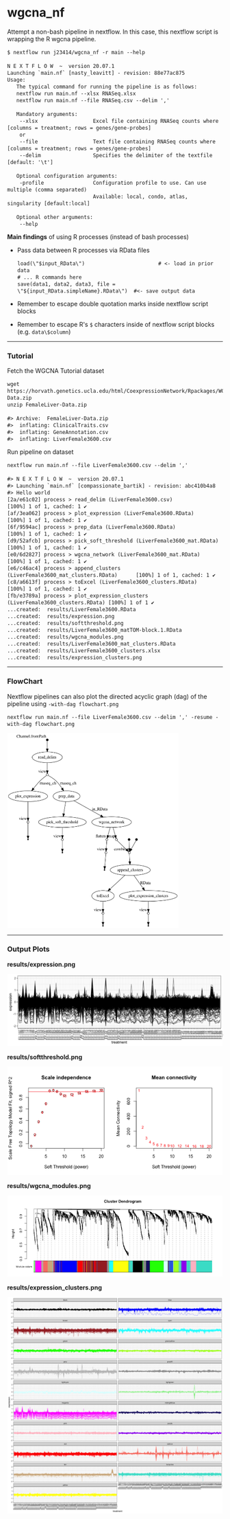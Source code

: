 # wgcna_nf

Attempt a non-bash pipeline in nextflow. In this case, this nextflow script is wrapping the R wgcna pipeline.

```
$ nextflow run j23414/wgcna_nf -r main --help

N E X T F L O W  ~  version 20.07.1
Launching `main.nf` [nasty_leavitt] - revision: 88e77ac875
Usage:
   The typical command for running the pipeline is as follows:
   nextflow run main.nf --xlsx RNASeq.xlsx
   nextflow run main.nf --file RNASeq.csv --delim ','

   Mandatory arguments:
    --xlsx                  Excel file containing RNASeq counts where [columns = treatment; rows = genes/gene-probes]
    or
    --file                  Text file containing RNASeq counts where [columns = treatment; rows = genes/gene-probes]
    --delim                 Specifies the delimiter of the textfile [default: '\t']

   Optional configuration arguments:
    -profile                Configuration profile to use. Can use multiple (comma separated)
                            Available: local, condo, atlas, singularity [default:local]

   Optional other arguments:
    --help
```


**Main findings** of using R processes (instead of bash processes)

* Pass data between R processes via RData files

  ```
  load(\"$input_RData\")                        # <- load in prior data
  # ... R commands here
  save(data1, data2, data3, file = \"${input_RData.simpleName}.RData\")  #<- save output data
  ```

* Remember to escape double quotation marks inside nextflow script blocks
* Remember to escape R's `$` characters inside of nextflow script blocks (e.g. `data\$column`)

-----

### Tutorial

Fetch the WGCNA Tutorial dataset

```
wget https://horvath.genetics.ucla.edu/html/CoexpressionNetwork/Rpackages/WGCNA/Tutorials/FemaleLiver-Data.zip
unzip FemaleLiver-Data.zip

#> Archive:  FemaleLiver-Data.zip
#>  inflating: ClinicalTraits.csv      
#>  inflating: GeneAnnotation.csv      
#>  inflating: LiverFemale3600.csv 
```

Run pipeline on dataset

```
nextflow run main.nf --file LiverFemale3600.csv --delim ','

#> N E X T F L O W  ~  version 20.07.1
#> Launching `main.nf` [compassionate_bartik] - revision: abc410b4a8
#> Hello world
[2a/e61c02] process > read_delim (LiverFemale3600.csv)                          [100%] 1 of 1, cached: 1 ✔
[af/3ea062] process > plot_expression (LiverFemale3600.RData)                   [100%] 1 of 1, cached: 1 ✔
[6f/9594ac] process > prep_data (LiverFemale3600.RData)                         [100%] 1 of 1, cached: 1 ✔
[d9/52afcb] process > pick_soft_threshold (LiverFemale3600_mat.RData)           [100%] 1 of 1, cached: 1 ✔
[e0/6d2827] process > wgcna_network (LiverFemale3600_mat.RData)                 [100%] 1 of 1, cached: 1 ✔
[e6/c46ac4] process > append_clusters (LiverFemale3600_mat_clusters.RData)      [100%] 1 of 1, cached: 1 ✔
[c8/a6613f] process > toExcel (LiverFemale3600_clusters.RData)                  [100%] 1 of 1, cached: 1 ✔
[fb/e3789a] process > plot_expression_clusters (LiverFemale3600_clusters.RData) [100%] 1 of 1 ✔
...created:  results/LiverFemale3600.RData
...created:  results/expression.png
...created:  results/softthreshold.png
...created:  results/LiverFemale3600_matTOM-block.1.RData
...created:  results/wgcna_modules.png
...created:  results/LiverFemale3600_mat_clusters.RData
...created:  results/LiverFemale3600_clusters.xlsx
...created:  results/expression_clusters.png
```

-----

### FlowChart

Nextflow pipelines can also plot the directed acyclic graph (dag) of the pipeline using `-with-dag flowchart.png`

```
nextflow run main.nf --file LiverFemale3600.csv --delim ',' -resume -with-dag flowchart.png
```

<img src="imgs/flowchart.png" alt="Girl in a jacket" width=400/>


-----

### Output Plots

**results/expression.png**

<img src="imgs/expression.png" alt="Girl in a jacket" />

**results/softthreshold.png**

<img src="imgs/softthreshold.png" alt="Girl in a jacket" width=600/>

**results/wgcna_modules.png**

<img src="imgs/wgcna_modules.png" alt="Girl in a jacket" />


**results/expression_clusters.png**

<img src="imgs/expression_clusters.png" alt="Girl in a jacket" />

